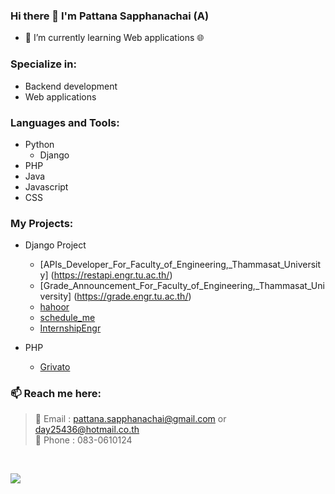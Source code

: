 ### Hi there 👋 I'm Pattana Sapphanachai (A)

<!--
**6210612831/6210612831** is a ✨ _special_ ✨ repository because its `README.md` (this file) appears on your GitHub profile.

Here are some ideas to get you started:

- 🔭 I’m currently working on ...
- 🌱 I’m currently learning ...
- 👯 I’m looking to collaborate on ...
- 🤔 I’m looking for help with ...
- 💬 Ask me about ...
- 📫 How to reach me: ...
- 😄 Pronouns: ...
- ⚡ Fun fact: ...
-->

- 🌱 I’m currently learning Web applications 🌐

### Specialize in:

- Backend development
- Web applications

### Languages and Tools:

- Python
  - Django
- PHP
- Java
- Javascript
- CSS

### My Projects:

- Django Project
  - [APIs_Developer_For_Faculty_of_Engineering,_Thammasat_University] (https://restapi.engr.tu.ac.th/)
  - [Grade_Announcement_For_Faculty_of_Engineering,_Thammasat_University] (https://grade.engr.tu.ac.th/)
  - [hahoor](https://github.com/6210612831/hahoor)
  - [schedule_me](https://github.com/6210612831/schedule_me)
  - [InternshipEngr](https://github.com/6210612831/InternshipEngr)

- PHP
  - [Grivato](https://github.com/6210612831/PHP_Project/tree/main/grivato/project)

### 📫 Reach me here:

> 📧 Email : <pattana.sapphanachai@gmail.com> or <day25436@hotmail.co.th>
> <br>
> 📱  Phone : 083-0610124

<br>

![](https://github-readme-stats.vercel.app/api?username=6210612831&count_private=true&show_icons=true&hide_border=true&theme=tokyonight)
